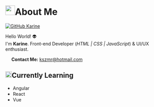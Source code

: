 <h1><img src="https://66.media.tumblr.com/tumblr_m9wk2ozqr81rfjowdo1_500.gif" width="30">About Me</h1>

[![GitHub Karine](https://img.shields.io/github/followers/kszmr?label=follow&style=social)](https://github.com/kszmr)

Hello World! :alien: <br>
I'm <b>Karine</b>. Front-end Developer (<i>HTML | CSS | JavaScript</i>) & UI/UX enthusiast.

<img src="https://cdn1.iconfinder.com/data/icons/pixel-art-essential/512/Search-512.png" width="15"> <b>Contact Me:</b> kszmr@hotmail.com
  
<h2><img src="https://i.gifer.com/origin/3f/3face8da2a6c3dcd27cb4a1aaa32c926_w200.gif" width="20">Currently Learning</h2>
<ul>
  <li>Angular <img src="https://d2eip9sf3oo6c2.cloudfront.net/tags/images/000/001/031/square_256/angular2.png" width="15"></li>
  <li>React <img src="https://s3.us-east-2.amazonaws.com/upload-icon/uploads/icons/png/8575147831553750379-256.png" width="15"></li>
  <li>Vue <img src="https://cdn.iconscout.com/icon/free/png-256/vue-282497.png" width="15"></li>
</ul>
